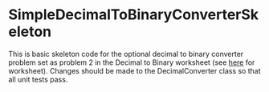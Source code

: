 # SimpleDecimalToBinaryConverterSkeleton

This is basic skeleton code for the optional decimal to binary converter problem set as problem 2 in the Decimal to Binary worksheet (see [here](https://drive.google.com/file/d/1293SPGvMzVCOQWPBO6Bv_XdlujCqTc8f/view?usp=sharing) for worksheet). 
Changes should be made to the DecimalConverter class so that all unit tests pass.
